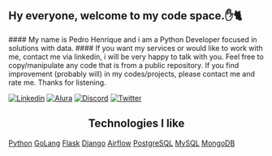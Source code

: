 <h2>Hy everyone, welcome to my code space.✋🐈</h2>
#### My name is Pedro Henrique and i am a Python Developer focused in solutions with data.
#### If you want my services or would like to work with me, contact me via linkedin, i will be very happy to talk with you. 
Feel free to copy/manipulate any code that is from a public repository. If you find improvement (probably will) in my codes/projects, please contact me and rate me. Thanks for listening.   

[![Linkedin](https://img.shields.io/badge/LinkedIn-0077B5?style=for-the-badge&logo=linkedin&logoColor=white)](https://www.linkedin.com/in/pedro-henrique-gonçalves-carlos-525158199/)
[![Alura]()](https://cursos.alura.com.br/user/pedrohgc)
[![Discord](https://img.shields.io/badge/Discord-7289DA?style=for-the-badge&logo=discord&logoColor=white)](discord.com/users/530774929763991572)
[![Twitter](https://img.shields.io/badge/Twitter-1DA1F2?style=for-the-badge&logo=twitter&logoColor=white)](https://twitter.com/PedroHGonsalves)

<h2 align='center'>Technologies I like</h2>

[Python](https://img.shields.io/badge/Python-3776AB?style=for-the-badge&logo=python&logoColor=white)
[GoLang](https://img.shields.io/badge/Go-00ADD8?style=for-the-badge&logo=go&logoColor=white)
[Flask](https://img.shields.io/badge/Flask-000000?style=for-the-badge&logo=flask&logoColor=white)
[Django](https://img.shields.io/badge/Django-092E20?style=for-the-badge&logo=django&logoColor=white)
[Airflow](https://img.shields.io/badge/Airflow-017CEE?style=for-the-badge&logo=Apache%20Airflow&logoColor=white)
[PostgreSQL](https://img.shields.io/badge/PostgreSQL-316192?style=for-the-badge&logo=postgresql&logoColor=white)
[MySQL](https://img.shields.io/badge/MySQL-005C84?style=for-the-badge&logo=mysql&logoColor=white)
[MongoDB](https://img.shields.io/badge/MongoDB-4EA94B?style=for-the-badge&logo=mongodb&logoColor=white)


